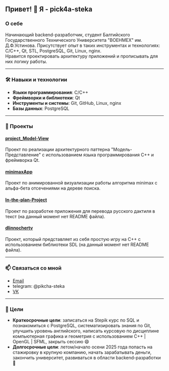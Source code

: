 ## Привет! 👋 Я - pick4a-steka

### О себе ##
Начинающий backend-разработчик, студент Балтийского Государственного Технического Университета "ВОЕНМЕХ" им. Д.Ф.Устинова. Присутствует опыт в таких инструментах и технологиях: C/С++, Qt, STL, PostgreSQL, Git, Linux, nginx.\
Нравится проектировать архитектуру приложений и прописывать для них логику работы.

---
### 🛠️ Навыки и технологии

- **Языки программирования**: C/C++
- **Фреймворки и библиотеки**: Qt
- **Инструменты и системы**: Git, GitHub, Linux, nginx
- **Базы данных**: PostgreSQL

---
### 🌟 Проекты
#### [project_Model-View](https://github.com/pick4a-steka/project_Model-View.git)
Проект по реализации архитектурного паттерна "Модель-Представление" с использованием языка программирования C++ и фреймворка Qt.

#### [minimaxApp](https://github.com/pick4a-steka/minimaxApp.git)
Проект по анимированной визуализации работы алгоритма minimax с альфа-бета отсечениями на дереве поиска.

#### [In-the-plan-Project](https://github.com/pick4a-steka/In-the-plan-Project)
Проект по разработке приложения для перевода русского дактиля в текст (на данный момент нет README файла).

#### [dlinnochertv](https://github.com/pick4a-steka/dlinnochertv)
Проект, который представляет из себя простую игру на C++ с использованием библиотеки SDL (на данный момент нет README файла).

---
### 📫 Связаться со мной
- [Email](mailto:KMihal@yandex.ru)
- telegram: @pikcha-steka
- [VK](https://vk.com/k.vark1)

---
### 🚀 Цели
- **Краткосрочные цели**: записаться на Stepik курс по SQL и познакомиться с PostgreSQL, систематизировать знания по Git, улучшить уровень английского, написать курсовую по дисциплине компьютерная графика и геометрия с использованием C++ | OpenGL | SFML, закрыть сессию 😄
- **Долгосрочные цели**: летом/начало осени 2025 года попасть на стажировку в крупную компанию, начать зарабатывать деньги, закончить университет, развиваться в области backend-разработки 🔭

<!--
**pick4a-steka/pick4a-steka** is a ✨ _special_ ✨ repository because its `README.md` (this file) appears on your GitHub profile.

Here are some ideas to get you started:

- 🔭 I’m currently working on ...
- 🌱 I’m currently learning ...
- 👯 I’m looking to collaborate on ...
- 🤔 I’m looking for help with ...
- 💬 Ask me about ...
- 📫 How to reach me: ...
- 😄 Pronouns: ...
- ⚡ Fun fact: ...
-->
